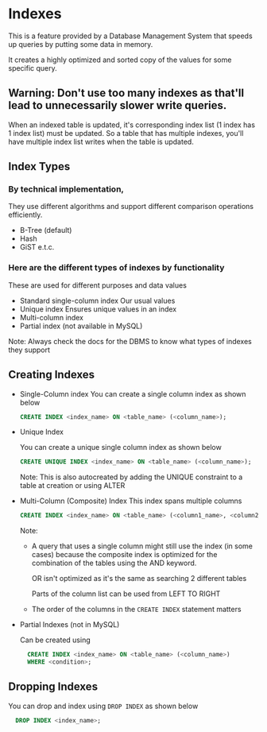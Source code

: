# Indexes

This is a feature provided by a Database Management System that speeds up queries by putting some data in memory.

It creates a highly optimized and sorted copy of the values for some specific query.

## Warning: Don't use too many indexes as that'll lead to unnecessarily slower write queries.

When an indexed table is updated, it's corresponding index list (1 index has 1 index list) must be updated. So a table that has multiple indexes, you'll have multiple index list writes when the table is updated.

## Index Types

### By technical implementation,

They use different algorithms and support different comparison operations efficiently.

- B-Tree (default)
- Hash
- GiST e.t.c.

### Here are the different types of indexes by functionality

These are used for different purposes and data values

- Standard single-column index
  Our usual values
- Unique index
  Ensures unique values in an index
- Multi-column index
- Partial index (not available in MySQL)

Note: Always check the docs for the DBMS to know what types of indexes they support

## Creating Indexes

- Single-Column index
  You can create a single column index as shown below

  ```sql
  CREATE INDEX <index_name> ON <table_name> (<column_name>);
  ```

- Unique Index

  You can create a unique single column index as shown below

  ```sql
  CREATE UNIQUE INDEX <index_name> ON <table_name> (<column_name>);
  ```

  Note: This is also autocreated by adding the UNIQUE constraint to a table at creation or using ALTER

- Multi-Column (Composite) Index
  This index spans multiple columns

  ```sql
  CREATE INDEX <index_name> ON <table_name> (<column1_name>, <column2_name>, <column3_name>);
  ```

  Note:

  - A query that uses a single column might still use the index (in some cases) because the composite index is optimized for the combination of the tables using the AND keyword.

    OR isn't optimized as it's the same as searching 2 different tables

    Parts of the column list can be used from LEFT TO RIGHT

  - The order of the columns in the `CREATE INDEX` statement matters

- Partial Indexes (not in MySQL)

  Can be created using

  ```sql
    CREATE INDEX <index_name> ON <table_name> (<column_name>)
    WHERE <condition>;
  ```

## Dropping Indexes

You can drop and index using `DROP INDEX` as shown below

```sql
  DROP INDEX <index_name>;
```
